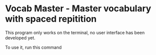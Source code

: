 # Vocab Master - Master vocabulary with spaced repitition
This program only works on the terminal, no user interface has been developed yet.

To use it, run this command


